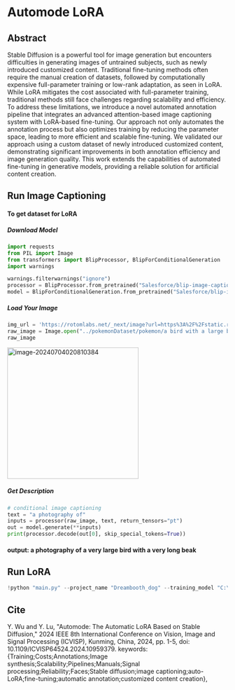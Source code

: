 # Automode LoRA


## Abstract

Stable Diffusion is a powerful tool for image generation but encounters difficulties in generating images of untrained subjects, such as newly introduced customized content. Traditional fine-tuning methods often require the manual creation of datasets, followed by computationally expensive full-parameter training or low-rank adaptation, as seen in LoRA. While LoRA mitigates the cost associated with full-parameter training, traditional methods still face challenges regarding scalability and efficiency. To address these limitations, we introduce a novel automated annotation pipeline that integrates an advanced attention-based image captioning system with LoRA-based fine-tuning. Our approach not only automates the annotation process but also optimizes training by reducing the parameter space, leading to more efficient and scalable fine-tuning. We validated our approach using a custom dataset of newly introduced customized content, demonstrating significant improvements in both annotation efficiency and image generation quality. This work extends the capabilities of automated fine-tuning in generative models, providing a reliable solution for artificial content creation.

## Run Image Captioning

#### To get dataset for LoRA

##### Download Model

```python
import requests
from PIL import Image
from transformers import BlipProcessor, BlipForConditionalGeneration
import warnings

warnings.filterwarnings("ignore")
processor = BlipProcessor.from_pretrained("Salesforce/blip-image-captioning-large")
model = BlipForConditionalGeneration.from_pretrained("Salesforce/blip-image-captioning-large")
```


##### Load Your Image
```python
img_url = 'https://rotomlabs.net/_next/image?url=https%3A%2F%2Fstatic.rotomlabs.net%2Fimages%2Fofficial-artwork%2F0630-mandibuzz.webp&w=750&q=75'
raw_image = Image.open("../pokemonDataset/pokemon/a bird with a large beak and a large beak.jpg").convert('RGB')
raw_image

```

<img src="https://rotomlabs.net/_next/image?url=https%3A%2F%2Fstatic.rotomlabs.net%2Fimages%2Fofficial-artwork%2F0630-mandibuzz.webp&w=750&q=75" width="300" alt="image-20240704020810384">

##### Get Description

```python
# conditional image captioning
text = "a photography of"
inputs = processor(raw_image, text, return_tensors="pt")
out = model.generate(**inputs)
print(processor.decode(out[0], skip_special_tokens=True))
```

#### output: a photography of a very large bird with a very long beak



## Run LoRA

```python
!python "main.py" --project_name "Dreambooth_dog" --training_model "C:\\Users\\Administrator\\Downloads\\sd-v1-4.ckpt" --regularization_images "C:\\Users\\Administrator\\Desktop\\Dreambooth-Stable-Diffusion-main\\image\\regularization\\regularization_rabbit" --training_images "C:\\Users\\Administrator\\Desktop\\Dreambooth-Stable-Diffusion-main\\image\\samples\\rabbit" --max_training_steps 2000 --class_word "rabbit" --token "tiantian" --flip_p 0 --learning_rate 1.0e-06 --save_every_x_steps 500
```

## Cite
Y. Wu and Y. Lu, "Automode: The Automatic LoRA Based on Stable Diffusion," 2024 IEEE 8th International Conference on Vision, Image and Signal Processing (ICVISP), Kunming, China, 2024, pp. 1-5, doi: 10.1109/ICVISP64524.2024.10959379. keywords: {Training;Costs;Annotations;Image synthesis;Scalability;Pipelines;Manuals;Signal processing;Reliability;Faces;Stable diffusion;image captioning;auto-LoRA;fine-tuning;automatic annotation;customized content creation},

